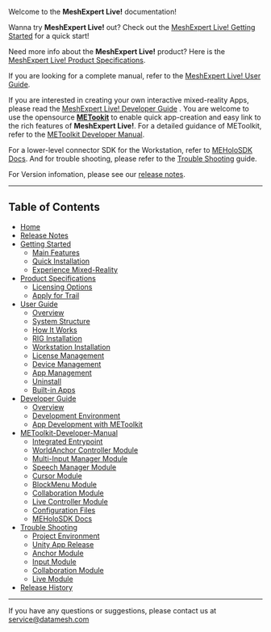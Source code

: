 Welcome to the **MeshExpert Live!** documentation!

Wanna try **MeshExpert Live!** out? Check out the [MeshExpert Live! Getting Started](getting-started.md) for a quick start!

Need more info about the **MeshExpert Live!** product? Here is the [MeshExpert Live! Product Specifications](product-specifications.md).

If you are looking for a complete manual, refer to the [MeshExpert Live! User Guide](user-guide.md).

If you are interested in creating your own interactive mixed-reality Apps, please read the [MeshExpert Live! Developer Guide](developer-guide.md) . You are welcome to use the opensource [**METookit**](https://github.com/DataMesh-OpenSource/METoolkit "METoolkit Source") to enable quick app-creation and easy link to the rich features of **MeshExpert Live!**. For a detailed guidance of METoolkit, refer to the [METoolkit Developer Manual](metoolkit-manual.md).

For a lower-level connector SDK for the Workstation, refer to [MEHoloSDK Docs](metoolkit-manual.md#meholosdk-docs "MEHoloSDK Docs"). And for trouble shooting, please refer to the [Trouble Shooting](trouble-shooting.md) guide.

For Version infomation, please see our [release notes](release-notes.md).

---

## Table of Contents

* [Home][home]
* [Release Notes][release_notes]
* [Getting Started][getting_started]
    - [Main Features](getting-started.md#main-features)
    - [Quick Installation](getting-started.md#quick-installation)
    - [Experience Mixed-Reality](getting-started.md#experience-mixed-reality)
* [Product Specifications][product_spec]
    - [Licensing Options](product-specifications.md#licensing-options)
    - [Apply for Trail](product-specifications.md#apply-for-trail)
* [User Guide][user_guide]
    - [Overview][user_guide_overview]
    - [System Structure][user_guide_system_structure]
    - [How It Works][user_guide_how_it_works]
    - [RIG Installation][user_guide_rig_installation]
    - [Workstation Installation][user_guide_workstation_installation]
    - [License Management][user_guide_license_management]
    - [Device Management][user_guide_device_management]
    - [App Management][user_guide_app_management]
    - [Uninstall][user_guide_uninstall]
    - [Built-in Apps][user_guide_built-in_apps]
* [Developer Guide][dev_guide]
    - [Overview][dev_guide_overview]
    - [Development Environment][dev_guide_devEnv]
    - [App Development with METoolkit][dev_guide_appDev]
* [METoolkit-Developer-Manual][METoolkit_manual]
    - [Integrated Entrypoint][Integrated-Entrypoint]
    - [WorldAnchor Controller Module][WorldAnchor-Controller-Module]
    - [Multi-Input Manager Module][Multi-Input-Manager-Module]
    - [Speech Manager Module][Speech-Manager-Module]
    - [Cursor Module][Cursor-Module]
    - [BlockMenu Module][BlockMenu-Module]
    - [Collaboration Module][Collaboration-Module]
    - [Live Controller Module][Live-Controller-Module]
    - [Configuration Files][Configuration-Files]
    - [MEHoloSDK Docs][MEHoloSDK-Doc]
* [Trouble Shooting][trouble_shooting]
    - [Project Environment][project_enviroment]
    - [Unity App Release][unity_app_release]
    - [Anchor Module][anchor_module]
    - [Input Module][input_module]
    - [Collaboration Module][collaboration_module]
    - [Live Module][live_module]
* [Release History][release_history]

[home]: index.md
[release_notes]: release-notes.md
[getting_started]: getting-started.md
[product_spec]: product-specifications.md
[user_guide]: user-guide.md
[user_guide_overview]: user-guide.md#overview
[user_guide_system_structure]: user-guide.md#system-structure
[user_guide_how_it_works]: user-guide.md#how-it-works
[user_guide_rig_installation]: user-guide.md#rig-installation
[user_guide_workstation_installation]: user-guide.md#workstation-installation
[user_guide_license_management]: user-guide.md#license-management
[user_guide_device_management]: user-guide.md#device-management
[user_guide_app_management]: user-guide.md#app-management
[user_guide_uninstall]: user-guide.md#uninstall
[user_guide_built-in_apps]: user-guide.md#built-in-apps

[dev_guide]: developer-guide.md
[dev_guide_overview]: developer-guide.md#overview
[dev_guide_devEnv]: developer-guide.md#development-environment
[dev_guide_devEnv_hr]: developer-guide.md#hardware-requirement
[dev_guide_devEnv_sr]: developer-guide.md#software-requirement
[dev_guide_appDev]: developer-guide.md#app-development-with-metoolkit
[dev_guide_appDev_overview]: developer-guide.md#metoolkit-overview
[dev_guide_appDev_features]: developer-guide.md#metoolkit-features-original-metollkit-function-list
[dev_guide_appDev_structure]: developer-guide.md#toolkit-structure
[dev_guide_appDev_setting]: developer-guide.md#development-project-setting
[dev_guide_appDev_start]: developer-guide.md#start-using-metoolkit


[METoolkit_manual]: metoolkit-manual.md
[Integrated-Entrypoint]: metoolkit-manual.md#integrated-entrypoint
[WorldAnchor-Controller-Module]: metoolkit-manual.md#worldanchor-controller-module
[Multi-Input-Manager-Module]: metoolkit-manual.md#multi-input-manager-module
[Speech-Manager-Module]: metoolkit-manual.md#speech-manager-module
[Cursor-Module]: metoolkit-manual.md#cursor-module
[BlockMenu-Module]: metoolkit-manual.md#blockmenu-module
[Collaboration-Module]: metoolkit-manual.md#collaboration-module
[Live-Controller-Module]: metoolkit-manual.md#live-controller-module
[Configuration-Files]: metoolkit-manual.md#configuration-files
[MEHoloSDK-Doc]: metoolkit-manual.md#meholosdk-docs

[trouble_shooting]: trouble-shooting.md
[project_enviroment]: trouble-shooting.md#project-environment
[unity_app_release]: trouble-shooting.md#unity-app-release
[anchor_module]: trouble-shooting.md#anchor-module
[input_module]: trouble-shooting.md#input-module
[collaboration_module]: trouble-shooting.md#collaboration-module
[live_module]: trouble-shooting.md#live-module

[release_history]: release-history.md

---
If you have any questions or suggestions, please contact us at service@datamesh.com